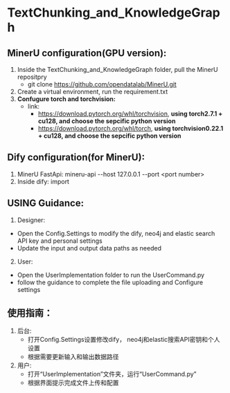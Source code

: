 # TextChunking_and_KnowledgeGraph

## MinerU configuration(GPU version):
1. Inside the TextChunking_and_KnowledgeGraph folder, pull the MinerU repositpry
   - git clone https://github.com/opendatalab/MinerU.git
2. Create a virtual environment, run the requirement.txt
3. **Confugure torch and torchvision:**
    - link:
       - https://download.pytorch.org/whl/torchvision, **using torch2.7.1 + cu128, and choose the sepcific python version**
       - https://download.pytorch.org/whl/torch, **using torchvision0.22.1 + cu128, and choose the sepcific python version**

## Dify configuration(for MinerU):
1. MinerU FastApi: mineru-api --host 127.0.0.1 --port \<port number\>
2. Inside dify: import 

## USING Guidance:
1. Designer:
- Open the Config.Settings to modify the dify, neo4j and elastic search API key and personal settings
- Update the input and output data paths as needed
2. User:
- Open the UserImplementation folder to run the UserCommand.py
- follow the guidance to complete the file uploading and Configure settings
 
## 使用指南： 
1. 后台:
   - 打开Config.Settings设置修改dify， neo4j和elastic搜索API密钥和个人设置
   - 根据需要更新输入和输出数据路径 
3. 用户:
   - 打开“UserImplementation”文件夹，运行“UserCommand.py”
   - 根据界面提示完成文件上传和配置
